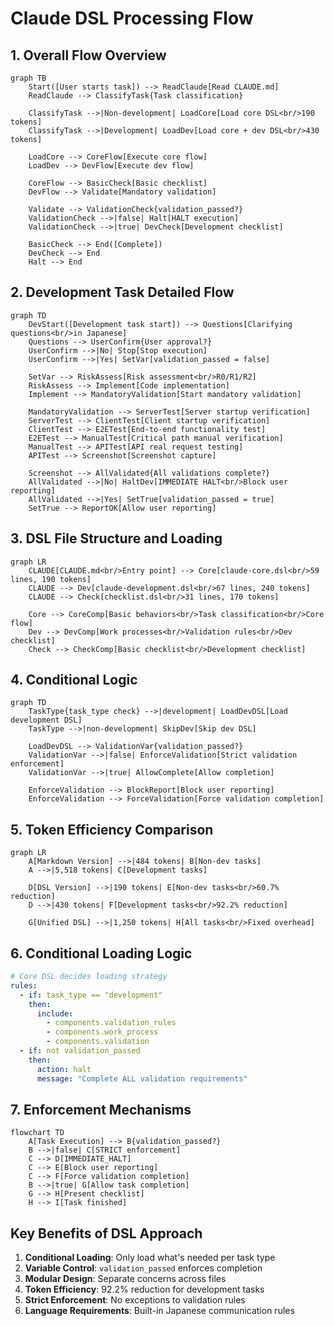 # Claude DSL Processing Flow

## 1. Overall Flow Overview

```mermaid
graph TB
    Start([User starts task]) --> ReadClaude[Read CLAUDE.md]
    ReadClaude --> ClassifyTask{Task classification}
    
    ClassifyTask -->|Non-development| LoadCore[Load core DSL<br/>190 tokens]
    ClassifyTask -->|Development| LoadDev[Load core + dev DSL<br/>430 tokens]
    
    LoadCore --> CoreFlow[Execute core flow]
    LoadDev --> DevFlow[Execute dev flow]
    
    CoreFlow --> BasicCheck[Basic checklist]
    DevFlow --> Validate[Mandatory validation]
    
    Validate --> ValidationCheck{validation_passed?}
    ValidationCheck -->|false| Halt[HALT execution]
    ValidationCheck -->|true| DevCheck[Development checklist]
    
    BasicCheck --> End([Complete])
    DevCheck --> End
    Halt --> End
```

## 2. Development Task Detailed Flow

```mermaid
graph TD
    DevStart([Development task start]) --> Questions[Clarifying questions<br/>in Japanese]
    Questions --> UserConfirm{User approval?}
    UserConfirm -->|No| Stop[Stop execution]
    UserConfirm -->|Yes| SetVar[validation_passed = false]
    
    SetVar --> RiskAssess[Risk assessment<br/>R0/R1/R2]
    RiskAssess --> Implement[Code implementation]
    Implement --> MandatoryValidation[Start mandatory validation]
    
    MandatoryValidation --> ServerTest[Server startup verification]
    ServerTest --> ClientTest[Client startup verification]
    ClientTest --> E2ETest[End-to-end functionality test]
    E2ETest --> ManualTest[Critical path manual verification]
    ManualTest --> APITest[API real request testing]
    APITest --> Screenshot[Screenshot capture]
    
    Screenshot --> AllValidated{All validations complete?}
    AllValidated -->|No| HaltDev[IMMEDIATE HALT<br/>Block user reporting]
    AllValidated -->|Yes| SetTrue[validation_passed = true]
    SetTrue --> ReportOK[Allow user reporting]
```

## 3. DSL File Structure and Loading

```mermaid
graph LR
    CLAUDE[CLAUDE.md<br/>Entry point] --> Core[claude-core.dsl<br/>59 lines, 190 tokens]
    CLAUDE --> Dev[claude-development.dsl<br/>67 lines, 240 tokens]
    CLAUDE --> Check[checklist.dsl<br/>31 lines, 170 tokens]
    
    Core --> CoreComp[Basic behaviors<br/>Task classification<br/>Core flow]
    Dev --> DevComp[Work processes<br/>Validation rules<br/>Dev checklist]
    Check --> CheckComp[Basic checklist<br/>Development checklist]
```

## 4. Conditional Logic

```mermaid
graph TD
    TaskType{task_type check} -->|development| LoadDevDSL[Load development DSL]
    TaskType -->|non-development| SkipDev[Skip dev DSL]
    
    LoadDevDSL --> ValidationVar{validation_passed?}
    ValidationVar -->|false| EnforceValidation[Strict validation enforcement]
    ValidationVar -->|true| AllowComplete[Allow completion]
    
    EnforceValidation --> BlockReport[Block user reporting]
    EnforceValidation --> ForceValidation[Force validation completion]
```

## 5. Token Efficiency Comparison

```mermaid
graph LR
    A[Markdown Version] -->|484 tokens| B[Non-dev tasks]
    A -->|5,518 tokens| C[Development tasks]
    
    D[DSL Version] -->|190 tokens| E[Non-dev tasks<br/>60.7% reduction]
    D -->|430 tokens| F[Development tasks<br/>92.2% reduction]
    
    G[Unified DSL] -->|1,250 tokens| H[All tasks<br/>Fixed overhead]
```

## 6. Conditional Loading Logic

```yaml
# Core DSL decides loading strategy
rules:
  - if: task_type == "development"
    then:
      include:
        - components.validation_rules
        - components.work_process  
        - components.validation
  - if: not validation_passed
    then:
      action: halt
      message: "Complete ALL validation requirements"
```

## 7. Enforcement Mechanisms

```mermaid
flowchart TD
    A[Task Execution] --> B{validation_passed?}
    B -->|false| C[STRICT enforcement]
    C --> D[IMMEDIATE_HALT]
    C --> E[Block user reporting]
    C --> F[Force validation completion]
    B -->|true| G[Allow task completion]
    G --> H[Present checklist]
    H --> I[Task finished]
```

## Key Benefits of DSL Approach

1. **Conditional Loading**: Only load what's needed per task type
2. **Variable Control**: `validation_passed` enforces completion
3. **Modular Design**: Separate concerns across files
4. **Token Efficiency**: 92.2% reduction for development tasks
5. **Strict Enforcement**: No exceptions to validation rules
6. **Language Requirements**: Built-in Japanese communication rules